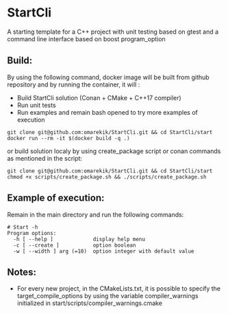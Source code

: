 # StartCli
A starting template for a C++ project with unit testing based on gtest and a command line interface based on boost program_option
## Build:
By using the following command, docker image will be built from github repository and by running the container, it will : 
 * Build StartCli solution (Conan + CMake + C++17 compiler)
 * Run unit tests
 * Run examples and remain  bash opened to try more examples of execution
```
git clone git@github.com:omarekik/StartCli.git && cd StartCli/start
docker run --rm -it $(docker build -q .)
```
or build solution localy by using create_package script or conan commands as mentioned in the script: 
```
git clone git@github.com:omarekik/StartCli.git && cd StartCli/start
chmod +x scripts/create_package.sh && ./scripts/create_package.sh
```
## Example of execution:
Remain in the main directory and run the following commands:
```console
# Start -h
Program options:
  -h [ --help ]             display help menu
  -c [ --create ]           option boolean
  -w [ --width ] arg (=10)  option integer with default value

```

## Notes:
 * For every new project, in the CMakeLists.txt, it is possible to specify the target_compile_options by using the variable compiler_warnings initialized in start/scripts/compiler_warnings.cmake  
